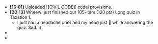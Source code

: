 - **[16:01]**  Uploaded [[CIVIL CODE]] codal provisions.
- **[20:13]**  Wheew! just finished our 105-item (120 pts) Long quiz in Taxation 1.
	- I just had a headache prior and my head just 🤯 while answering the quiz. Sad. :(
-
-